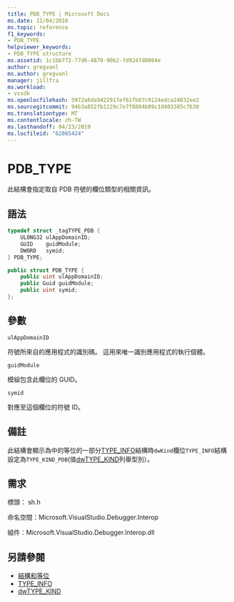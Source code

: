 ```yaml
---
title: PDB_TYPE | Microsoft Docs
ms.date: 11/04/2016
ms.topic: reference
f1_keywords:
- PDB_TYPE
helpviewer_keywords:
- PDB_TYPE structure
ms.assetid: 1c1bb772-77d6-4870-90b2-fd9247d0004e
author: gregvanl
ms.author: gregvanl
manager: jillfra
ms.workload:
- vssdk
ms.openlocfilehash: 5972a6da9422917ef61fb07c9124edca24032ee2
ms.sourcegitcommit: 94b3a052fb1229c7e7f8804b09c1d403385c7630
ms.translationtype: MT
ms.contentlocale: zh-TW
ms.lasthandoff: 04/23/2019
ms.locfileid: "62865424"
---
```

# <a name="pdbtype"></a>PDB_TYPE

此結構會指定取自 PDB 符號的欄位類型的相關資訊。

## <a name="syntax"></a>語法

```cpp
typedef struct _tagTYPE_PDB {
    ULONG32 ulAppDomainID;
    GUID    guidModule;
    DWORD   symid;
} PDB_TYPE;
```

```csharp
public struct PDB_TYPE {
    public uint ulAppDomainID;
    public Guid guidModule;
    public uint symid;
};
```

## <a name="parameters"></a>參數

`ulAppDomainID`

符號所來自的應用程式的識別碼。 這用來唯一識別應用程式的執行個體。

`guidModule`

模組包含此欄位的 GUID。

`symid`

對應至這個欄位的符號 ID。

## <a name="remarks"></a>備註

此結構會顯示為中的等位的一部分[TYPE_INFO](../../../extensibility/debugger/reference/type-info.md)結構時`dwKind`欄位`TYPE_INFO`結構設定為`TYPE_KIND_PDB`(值[dwTYPE_KIND](../../../extensibility/debugger/reference/dwtype-kind.md)列舉型別）。

## <a name="requirements"></a>需求

標頭： sh.h

命名空間：Microsoft.VisualStudio.Debugger.Interop

組件︰Microsoft.VisualStudio.Debugger.Interop.dll

## <a name="see-also"></a>另請參閱

- [結構和等位](../../../extensibility/debugger/reference/structures-and-unions.md)
- [TYPE_INFO](../../../extensibility/debugger/reference/type-info.md)
- [dwTYPE_KIND](../../../extensibility/debugger/reference/dwtype-kind.md)
